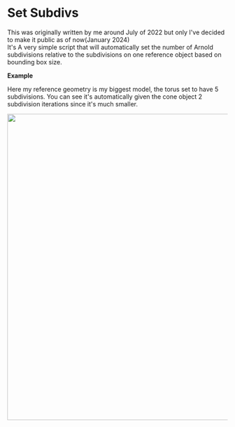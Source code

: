 # Set Subdivs
 This was originally written by me around July of 2022 but only I've decided to make it public as of now(January 2024)  
 It's A very simple script that will automatically set the number of Arnold subdivisions relative to the subdivisions on one reference object based on bounding box size. 
 
**Example**

Here my reference geometry is my biggest model, the torus set to have 5 subdivisions. You can see it's automatically given the cone object 2 subdivision iterations since it's much smaller.

<img src ="https://github.com/Paul-Merzliakov/Set-Subdivs/assets/88568775/ad4a668c-fd43-4bd1-8b28-4167f5172ab6" width = "700">
